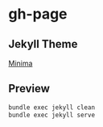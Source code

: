 # gh-page

## Jekyll Theme

[Minima](https://github.com/jekyll/minima)

## Preview

```sh
bundle exec jekyll clean
bundle exec jekyll serve
```
